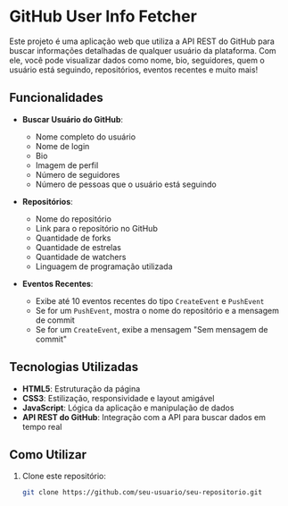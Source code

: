 # GitHub User Info Fetcher

Este projeto é uma aplicação web que utiliza a API REST do GitHub para buscar informações detalhadas de qualquer usuário da plataforma. Com ele, você pode visualizar dados como nome, bio, seguidores, quem o usuário está seguindo, repositórios, eventos recentes e muito mais!

## Funcionalidades

- **Buscar Usuário do GitHub**: 
  - Nome completo do usuário
  - Nome de login
  - Bio
  - Imagem de perfil
  - Número de seguidores
  - Número de pessoas que o usuário está seguindo

- **Repositórios**:
  - Nome do repositório
  - Link para o repositório no GitHub
  - Quantidade de forks
  - Quantidade de estrelas
  - Quantidade de watchers
  - Linguagem de programação utilizada

- **Eventos Recentes**:
  - Exibe até 10 eventos recentes do tipo `CreateEvent` e `PushEvent`
  - Se for um `PushEvent`, mostra o nome do repositório e a mensagem de commit
  - Se for um `CreateEvent`, exibe a mensagem "Sem mensagem de commit"

## Tecnologias Utilizadas

- **HTML5**: Estruturação da página
- **CSS3**: Estilização, responsividade e layout amigável
- **JavaScript**: Lógica da aplicação e manipulação de dados
- **API REST do GitHub**: Integração com a API para buscar dados em tempo real

## Como Utilizar

1. Clone este repositório:
   ```bash
   git clone https://github.com/seu-usuario/seu-repositorio.git
